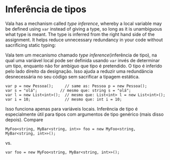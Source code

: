 # Inferência de tipos

Vala has a mechanism called *type inference*, whereby a local variable may be defined using `var` instead of giving a type, so long as it is unambiguous what type is meant. The type is inferred from the right hand side of the assignment. It helps reduce unnecessary redundancy in your code without sacrificing static typing:

Vala tem um mecanismo chamado _type inference_(inferência de tipo), na qual uma variável local pode ser definida usando `var` invés de determinar um tipo, enquanto não for ambíguo que tipo é pretendido. O tipo é inferido pelo lado direito da designação. Isso ajuda a reduzir uma redundância desnecessária no seu código sem sacrificar a tipagem estática.

```vala
var p = new Pessoa();     // same as: Pessoa p = new Pessoa();
var s = "olá";          // mesmo que: string s = "olá";
var l = new List<int>();  // mesmo que: List<int> l = new List<int>();
var i = 10;               // mesmo que: int i = 10;
```

Isso funciona apenas para variáveis locais. Inferência de tipo é especialmente útil para tipos com argumentos de tipo genérico (mais disso depois). Compare

```vala
MyFoo<string, MyBar<string, int>> foo = new MyFoo<string, MyBar<string, int>>();
```
vs.

```vala
var foo = new MyFoo<string, MyBar<string, int>>();
```
